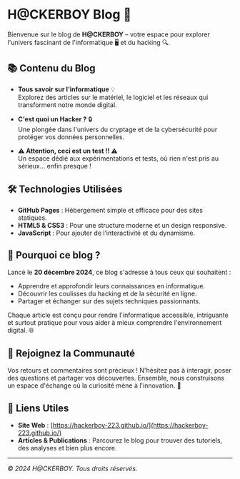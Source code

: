 # H@CKERBOY Blog 🚀

Bienvenue sur le blog de **H@CKERBOY** – votre espace pour explorer l'univers fascinant de l'informatique 🖥️ et du hacking 🔍.

## 📚 Contenu du Blog

- **Tous savoir sur l’informatique** 💡  
  Explorez des articles sur le matériel, le logiciel et les réseaux qui transforment notre monde digital.

- **C'est quoi un Hacker ?** 🔒  
  Une plongée dans l'univers du cryptage et de la cybersécurité pour protéger vos données personnelles.

- **⚠ Attention, ceci est un test !! ⚠**  
  Un espace dédié aux expérimentations et tests, où rien n'est pris au sérieux… enfin presque !

## 🛠️ Technologies Utilisées

- **GitHub Pages** : Hébergement simple et efficace pour des sites statiques.
- **HTML5 & CSS3** : Pour une structure moderne et un design responsive.
- **JavaScript** : Pour ajouter de l’interactivité et du dynamisme.

## 🤔 Pourquoi ce blog ?

Lancé le **20 décembre 2024**, ce blog s'adresse à tous ceux qui souhaitent :
- Apprendre et approfondir leurs connaissances en informatique.
- Découvrir les coulisses du hacking et de la sécurité en ligne.
- Partager et échanger sur des sujets techniques passionnants.

Chaque article est conçu pour rendre l'informatique accessible, intriguante et surtout pratique pour vous aider à mieux comprendre l'environnement digital. 🌐

## 🤝 Rejoignez la Communauté

Vos retours et commentaires sont précieux ! N'hésitez pas à interagir, poser des questions et partager vos découvertes. Ensemble, nous construisons un espace d'échange où la curiosité mène à l'innovation. 💬

## 🔗 Liens Utiles

- **Site Web** : [https://hackerboy-223.github.io/](https://hackerboy-223.github.io/)
- **Articles & Publications** : Parcourez le blog pour trouver des tutoriels, des analyses et bien plus encore.

---

*© 2024 H@CKERBOY. Tous droits réservés.*
